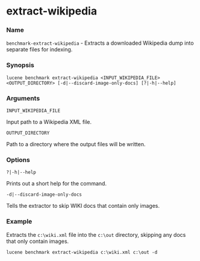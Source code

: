 ﻿# extract-wikipedia

### Name

`benchmark-extract-wikipedia` - Extracts a downloaded Wikipedia dump into separate files for indexing.

### Synopsis

```console
lucene benchmark extract-wikipedia <INPUT_WIKIPEDIA_FILE> <OUTPUT_DIRECTORY> [-d|--discard-image-only-docs] [?|-h|--help]
```

### Arguments

`INPUT_WIKIPEDIA_FILE`

Input path to a Wikipedia XML file.

`OUTPUT_DIRECTORY`

Path to a directory where the output files will be written.

### Options

`?|-h|--help`

Prints out a short help for the command.

`-d|--discard-image-only-docs`

Tells the extractor to skip WIKI docs that contain only images.

### Example

Extracts the `c:\wiki.xml` file into the `c:\out` directory, skipping any docs that only contain images.

```console
lucene benchmark extract-wikipedia c:\wiki.xml c:\out -d
```
